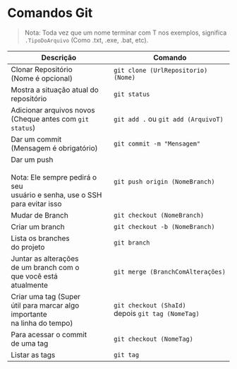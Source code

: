 # Comandos Git

> Nota: Toda vez que um nome terminar com T nos exemplos, significa `.TipoDoArquivo` (Como .txt, .exe, .bat, etc).

| Descrição | Comando |
| --- | --- |
| Clonar Repositório<br> (Nome é opcional) | `git clone (UrlRepositorio) (Nome)` |
| Mostra a situação atual do<br> repositório | `git status` |
| Adicionar arquivos novos<br>(Cheque antes com `git status`) | `git add .` ou `git add (ArquivoT)` |
| Dar um commit<br>(Mensagem é obrigatório) | `git commit -m "Mensagem"` |
| Dar um push<br><br> Nota: Ele sempre pedirá o seu<br>usuário e senha, use o SSH<br> para evitar isso| `git push origin (NomeBranch)` |
| Mudar de Branch | `git checkout (NomeBranch)` |
| Criar um branch | `git checkout -b (NomeBranch)` |
| Lista os branches <br> do projeto | `git branch` |
| Juntar as alterações <br>de um branch com o<br>que você está <br>atualmente | `git merge (BranchComAlterações)` |
| Criar uma tag (Super <br>útil para marcar algo importante<br> na linha do tempo) | `git checkout (ShaId)`<br> depois `git tag (NomeTag)` |
| Para acessar o commit<br> de uma tag | `git checkout (NomeTag)` |
| Listar as tags | `git tag` |